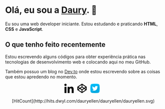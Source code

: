 # Olá, eu sou a [Daury](https://dauryellen.github.io/). 👋

Eu sou uma web developer iniciante. Estou estudando e praticando **HTML**, **CSS** e **JavaScript**. 

## O que tenho feito recentemente

Estou escrevendo alguns códigos para obter experiência prática nas tecnologias de desenvolvimento web e colocando aqui no meu GitHub.

Também possuo um blog no [Dev.to](https://dev.to/dauryellen) onde estou escrevendo sobre as coisas que estou apredendo no momento.

<p align='center'>
  <a href="https://www.linkedin.com/in/dauryellen/" target="_blank"><img height="30" src="linkedin.png"></a>&nbsp;&nbsp;
  <a href="https://codepen.io/dauryellen" target="_blank"><img height="30" src="codepen.png"></a>&nbsp;&nbsp;
  <a href="https://twitter.com/dauryoque" target="_blank"><img height="30" src="twitter.png"></a>&nbsp;&nbsp;
</p>

<p align='center'>
  [HitCount](http://hits.dwyl.com/dauryellen/dauryellen/dauryellen.svg)
<p/>
